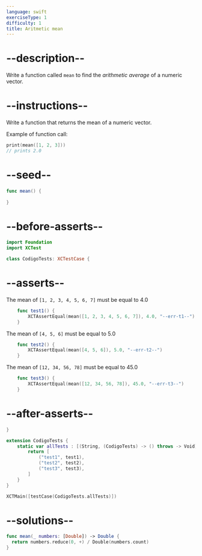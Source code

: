 ```yaml
---
language: swift
exerciseType: 1
difficulty: 1
title: Aritmetic mean
---
```


# --description--

Write a function called `mean` to find the _arithmetic average_ of a numeric vector.

# --instructions--

Write a function that returns the mean of a numeric vector.

Example of function call:
```swift
print(mean([1, 2, 3]))
// prints 2.0
```

# --seed--

```swift
func mean() {
    
}
```

# --before-asserts--

```swift
import Foundation
import XCTest

class CodigoTests: XCTestCase {
```

# --asserts--

The mean of `[1, 2, 3, 4, 5, 6, 7]` must be equal to 4.0

```swift
    func test1() {
        XCTAssertEqual(mean([1, 2, 3, 4, 5, 6, 7]), 4.0, "--err-t1--")
    }
```

The mean of `[4, 5, 6]` must be equal to 5.0

```swift
    func test2() {
        XCTAssertEqual(mean([4, 5, 6]), 5.0, "--err-t2--")
    }
```

The mean of `[12, 34, 56, 78]` must be equal to 45.0

```swift
    func test3() {
        XCTAssertEqual(mean([12, 34, 56, 78]), 45.0, "--err-t3--")
    }
```

# --after-asserts--

```swift
}

extension CodigoTests {
    static var allTests : [(String, (CodigoTests) -> () throws -> Void)] {
        return [
            ("test1", test1),
            ("test2", test2),
            ("test3", test3),
        ]
    }
}

XCTMain([testCase(CodigoTests.allTests)])
```

# --solutions--

```swift
func mean(_ numbers: [Double]) -> Double {
  return numbers.reduce(0, +) / Double(numbers.count)
}
```
